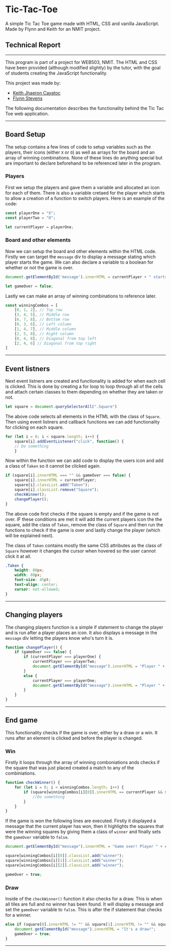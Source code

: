 # Tic-Tac-Toe

A simple Tic Tac Toe game made with HTML, CSS and vanilla JavaScript.
Made by Flynn and Keith for an NMIT project.


## Technical Report

----------------------

This program is part of a project for WEB503, NMIT. The HTML and CSS have been provided (although modified slightly) by the tutor, with the goal of students creating the JavaScript functionality.

This project was made by:

- [Keith Jhaeron Cayatoc](https://github.com/Yugenzariah)
- [Flynn Stevens](https://github.com/fstevens30)

The following documentation describes the functionality behind the Tic Tac Toe web application.

---------------------------

## Board Setup

The setup contains a few lines of code to setup variables such as the players, their icons (either `X` or `O`) as well as arrays for the board and an array of winning combinations. None of these lines do anything special but are important to declare beforehand to be referenced later in the program.

### Players

First we setup the players and gave them a variable and allocated an icon for each of them. There is also a variable cretaed for the player which starts to allow a creation of a function to switch players. Here is an example of the code:

```JavaScript
const playerOne = "X";
const playerTwo = "O";

let currentPlayer = playerOne;
```

### Board and other elements

Now we can setup the board and other elements within the HTML code. Firstly we can target the `message` div to display a message stating which player starts the game. We can also declare a variable to a boolean for whether or not the game is over.

```JavaScript
document.getElementById('message').innerHTML = currentPlayer + " starts first!"

let gameOver = false;
```

Lastly we can make an array of winning combinations to reference later.

```JavaScript
const winningCombos = [
    [0, 1, 2], // Top row
    [3, 4, 5], // Middle row
    [6, 7, 8], // Bottom row
    [0, 3, 6], // Left column
    [1, 4, 7], // Middle column
    [2, 5, 8], // Right column
    [0, 4, 8], // Diagonal from top left
    [2, 4, 6] // Diagonal from top right
]
```

-----------------------------

## Event listners

Next event listners are created and functionality is added for when each cell is clicked. This is done by creating a for loop to loop through all of the cells and attach certain classes to them depending on whether they are taken or not.

```JavaScript
let square = document.querySelectorAll(".Square") 
```

The above code selects all elements in the HTML with the class of `Square`. Then using event listners and callback functions we can add functionality for clicking on each square.

```JavaScript
for (let i = 0; i < square.length; i++) { 
    square[i].addEventListener("click", function() { 
    // Do something
    }
```

Now within the function we can add code to display the users icon and add a class of `Taken` so it cannot be clicked again.

```JavaScript
if (square[i].innerHTML === "" && gameOver === false) {
    square[i].innerHTML = currentPlayer;
    square[i].classList.add("Taken");
    square[i].classList.remove("Square");
    checkWinner();
    changePlayer();
}
```

The above code first checks if the square is empty and if the game is not over. IF these conditions are met it will add the current players icon the the square, add the class of `Taken`, remove the class of `Square` and then run the functions to check if the game is over and lastly change the player (which will be explained next).

The class of `Taken` contains mostly the same CSS attributes as the class of `Square` however it changes the cursor when hovered so the user cannot click it at all.

```CSS
.Taken {
    height: 80px;
    width: 80px;
    font-size: 45pt;
    text-align: center;
    cursor: not-allowed;
}
```

-------------------------------

## Changing players

The changing players function is a simple if statement to change the player and is run after a player places an icon. It also displays a message in the `message` div letting the players know who's turn it is.

```JavaScript
function changePlayer() {
    if (gameOver === false) {
        if (currentPlayer === playerOne) {
            currentPlayer === playerTwo;
            document.getElementById("message").innerHTML = "Player " + currentPlayer + "'s turn!"
        }
        else {
            currentPlayer === playerOne;
            document.getElementById("message").innerHTML = "Player " + currentPlayer + "'s turn!"
        }
    }
}
```

------------------------

## End game

This functionality checks if the game is over, either by a draw or a win. It runs after an element is clicked and before the player is changed.

### Win

Firstly it loops through the array of winning comboniations ands checks if the square that was just placed created a match to any of the combiniations.

```JavaScript
function checkWinner() {
    for (let i = 0; i < winningCombos.length; i++) {
        if (square[winningCombos[i][0]].innerHTML == currentPlayer && square[winningCombos[i][1]].innerHTML == currentPlayer && square[winningCombos[i][2]].innerHTML == currentPlayer) {
            //Do something
        }
    }
}
```

If the game is won the following lines are executed. Firstly it displayed a message that the current player has won, then it highlights the squares that were the winning squares by giving them a class of `winner` and finally sets the `gameOver` variable to `false`.

```JavaScript
document.getElementById("message").innerHTML = "Game over! Player " + currentPlayer + " wins!";

square[winningCombos[i][0]].classList.add("winner");
square[winningCombos[i][1]].classList.add("winner");
square[winningCombos[i][2]].classList.add("winner");

gameOver = true;
```

### Draw

Inside of the `checkWinner()` function it also checks for a draw. This is when all tiles are full and no winner has been found. It will display a message and set the `gameOver` variable to `false`. This is after the if statement that checks for a winner.

```JavaScript
else if (square[0].innerHTML != "" && square[1].innerHTML != "" && square[2].innerHTML != "" && square[3].innerHTML != "" && square[4].innerHTML != "" && square[5].innerHTML != "" && square[6].innerHTML != "" && square[7].innerHTML != "" && square[8].innerHTML != "" && gameOver == false) {
    document.getElementById("message").innerHTML = "It's a draw!";
    gameOver = true;
}
```

--------------------------------
